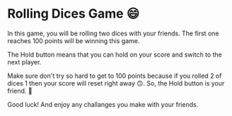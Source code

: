 
# Rolling Dices Game 😄

In this game, you will be rolling two dices with your friends. The first one reaches 100 points will be winning this game.

The Hold button means that you can hold on your score and switch to the next player.

Make sure don't try so hard to get to 100 points because if you rolled 2 of dices 1 then your score will reset right away 🙃. So, the Hold button is your friend. 🤣

Good luck! And enjoy any challanges you make with your friends.

